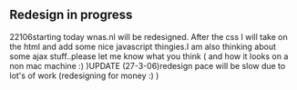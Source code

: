 <article><h2>Redesign in progress</h2><time><span class="day">2</span><span class="month">2</span><span class="year">106</span></time>starting today wnas.nl will be redesigned. After the css  I will take on the html and add some nice javascript thingies.I am also thinking about some ajax stuff..please let me know what you think ( and how it looks on a non mac machine :) )UPDATE (27-3-06)redesign pace will be slow due to lot's of work (redesigning for money :) )</article>